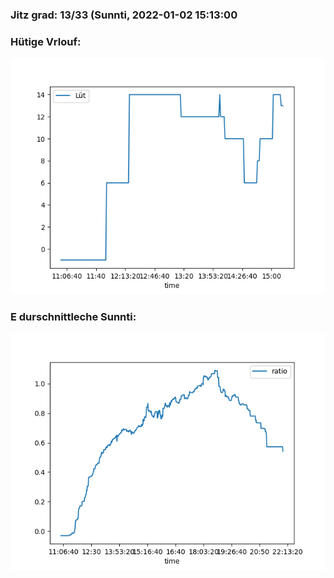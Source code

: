 ### Jitz grad: 13/33 (Sunnti, 2022-01-02 15:13:00

### Hütige Vrlouf:
![Graph](Today.png)

### E durschnittleche Sunnti:
![Graph](Sunnti.png)